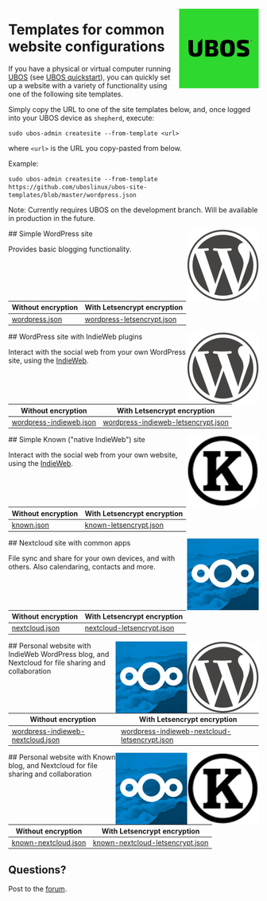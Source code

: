 <a href="https://ubos.net/"><img align="right" src="https://raw.githubusercontent.com/uboslinux/ubos-site-templates/master/assets/ubos-160x160.png"></a>

# Templates for common website configurations

If you have a physical or virtual computer running [UBOS](https://ubos.net/)
(see [UBOS quickstart](https://ubos.net/quickstart/)), you can quickly set
up a website with a variety of functionality using one of the following
site templates.

Simply copy the URL to one of the site templates below, and, once logged
into your UBOS device as ``shepherd``, execute:

```
sudo ubos-admin createsite --from-template <url>
```
where `<url>` is the URL you copy-pasted from below.

Example:

```
sudo ubos-admin createsite --from-template https://github.com/uboslinux/ubos-site-templates/blob/master/wordpress.json
```

Note: Currently requires UBOS on the development branch. Will be available in
production in the future.

<img align="right" src="https://raw.githubusercontent.com/uboslinux/ubos-site-templates/master/assets/wordpress-144x144.png">
## Simple WordPress site

Provides basic blogging functionality.

| Without encryption                                                                            | With Letsencrypt encryption                                                                                           |
|-----------------------------------------------------------------------------------------------|-----------------------------------------------------------------------------------------------------------------------|
| [wordpress.json](https://github.com/uboslinux/ubos-site-templates/blob/master/wordpress.json) | [wordpress-letsencrypt.json](https://github.com/uboslinux/ubos-site-templates/blob/master/wordpress-letsencrypt.json) |

<img align="right" src="https://raw.githubusercontent.com/uboslinux/ubos-site-templates/master/assets/wordpress-144x144.png">
## WordPress site with IndieWeb plugins

Interact with the social web from your own WordPress site, using the [IndieWeb](https://indieweb.org/).

| Without encryption                                                                                              | With Letsencrypt encryption                                                                                                             |
|-----------------------------------------------------------------------------------------------------------------|-----------------------------------------------------------------------------------------------------------------------------------------|
| [wordpress-indieweb.json](https://github.com/uboslinux/ubos-site-templates/blob/master/wordpress-indieweb.json) | [wordpress-indieweb-letsencrypt.json](https://github.com/uboslinux/ubos-site-templates/blob/master/wordpress-indieweb-letsencrypt.json) |

<img align="right" src="https://raw.githubusercontent.com/uboslinux/ubos-site-templates/master/assets/known-144x144.png">
## Simple Known ("native IndieWeb") site

Interact with the social web from your own website, using the [IndieWeb](https://indieweb.org/).

| Without encryption                                                                    | With Letsencrypt encryption                                                                                   |
|---------------------------------------------------------------------------------------|---------------------------------------------------------------------------------------------------------------|
| [known.json](https://github.com/uboslinux/ubos-site-templates/blob/master/known.json) | [known-letsencrypt.json](https://github.com/uboslinux/ubos-site-templates/blob/master/known-letsencrypt.json) |

<img align="right" src="https://raw.githubusercontent.com/uboslinux/ubos-site-templates/master/assets/nextcloud-144x144.png">
## Nextcloud site with common apps

File sync and share for your own devices, and with others. Also calendaring, contacts and more.

| Without encryption                                                                            | With Letsencrypt encryption                                                                                           |
|-----------------------------------------------------------------------------------------------|-----------------------------------------------------------------------------------------------------------------------|
| [nextcloud.json](https://github.com/uboslinux/ubos-site-templates/blob/master/nextcloud.json) | [nextcloud-letsencrypt.json](https://github.com/uboslinux/ubos-site-templates/blob/master/nextcloud-letsencrypt.json) |


<img align="right" src="https://raw.githubusercontent.com/uboslinux/ubos-site-templates/master/assets/wordpress-144x144.png">
<img align="right" src="https://raw.githubusercontent.com/uboslinux/ubos-site-templates/master/assets/nextcloud-144x144.png">
## Personal website with IndieWeb WordPress blog, and Nextcloud for file sharing and collaboration

| Without encryption                                                                                                                  | With Letsencrypt encryption                                                                                                                                 |
|-------------------------------------------------------------------------------------------------------------------------------------|-------------------------------------------------------------------------------------------------------------------------------------------------------------|
| [wordpress-indieweb-nextcloud.json](https://github.com/uboslinux/ubos-site-templates/blob/master/wordpress-indieweb-nextcloud.json) | [wordpress-indieweb-nextcloud-letsencrypt.json](https://github.com/uboslinux/ubos-site-templates/blob/master/wordpress-indieweb-nextcloud-letsencrypt.json) |

<img align="right" src="https://raw.githubusercontent.com/uboslinux/ubos-site-templates/master/assets/known-144x144.png">
<img align="right" src="https://raw.githubusercontent.com/uboslinux/ubos-site-templates/master/assets/nextcloud-144x144.png">
## Personal website with Known blog, and Nextcloud for file sharing and collaboration

| Without encryption                                                                                        | With Letsencrypt encryption                                                                                                       |
|-----------------------------------------------------------------------------------------------------------|-----------------------------------------------------------------------------------------------------------------------------------|
| [known-nextcloud.json](https://github.com/uboslinux/ubos-site-templates/blob/master/known-nextcloud.json) | [known-nextcloud-letsencrypt.json](https://github.com/uboslinux/ubos-site-templates/blob/master/known-nextcloud-letsencrypt.json) |

## Questions?

Post to the [forum](https://forum.ubos.net/).
